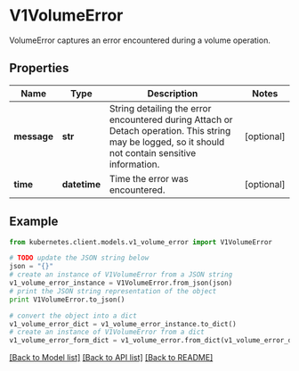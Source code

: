 # V1VolumeError

VolumeError captures an error encountered during a volume operation.

## Properties
Name | Type | Description | Notes
------------ | ------------- | ------------- | -------------
**message** | **str** | String detailing the error encountered during Attach or Detach operation. This string may be logged, so it should not contain sensitive information. | [optional] 
**time** | **datetime** | Time the error was encountered. | [optional] 

## Example

```python
from kubernetes.client.models.v1_volume_error import V1VolumeError

# TODO update the JSON string below
json = "{}"
# create an instance of V1VolumeError from a JSON string
v1_volume_error_instance = V1VolumeError.from_json(json)
# print the JSON string representation of the object
print V1VolumeError.to_json()

# convert the object into a dict
v1_volume_error_dict = v1_volume_error_instance.to_dict()
# create an instance of V1VolumeError from a dict
v1_volume_error_form_dict = v1_volume_error.from_dict(v1_volume_error_dict)
```
[[Back to Model list]](../README.md#documentation-for-models) [[Back to API list]](../README.md#documentation-for-api-endpoints) [[Back to README]](../README.md)


